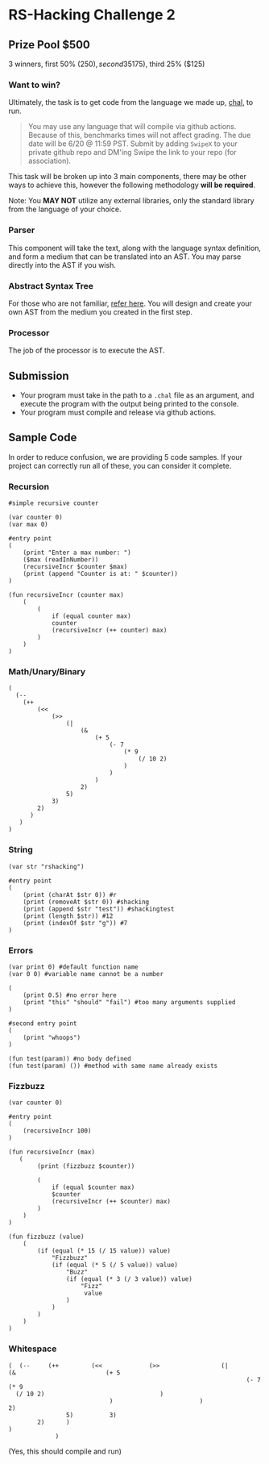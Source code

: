 # RS-Hacking Challenge 2 
## Prize Pool $500
3 winners, first 50% ($250), second 35% ($175), third 25% ($125)
### Want to win?

Ultimately, the task is to get code from the language we made up, [chal](/chal.md), to run.

> You may use any language that will compile via github actions. Because of this, benchmarks times will not affect grading.
 The due date will be 6/20 @ 11:59 PST. Submit by adding `SwipeX` to your private github repo and DM'ing Swipe the link to your repo (for association).

This task will be broken up into 3 main components, there may be other ways to achieve this, however the following methodology **will be required**.

Note: You **MAY NOT** utilize any external libraries, only the standard library from the language of your choice.

### Parser

This component will take the text, along with the language syntax definition, and form a medium that can be translated into an AST. You may parse directly into the AST if you wish.

### Abstract Syntax Tree

For those who are not familiar, [refer here](https://en.wikipedia.org/wiki/Abstract_syntax_tree). You will design and create your own AST from the medium you created in the first step. 

### Processor

The job of the processor is to execute the AST.

## Submission

- Your program must take in the path to a `.chal` file as an argument, and execute the program with the output being printed to the console.
- Your program must compile and release via github actions.

## Sample Code

In order to reduce confusion, we are providing 5 code samples. If your project can correctly run all of these, you can consider it complete.

### Recursion
```
#simple recursive counter

(var counter 0)
(var max 0)

#entry point
(
    (print "Enter a max number: ")
    ($max (readInNumber))
    (recursiveIncr $counter $max)
    (print (append "Counter is at: " $counter))
)

(fun recursiveIncr (counter max)
    (
        (
            if (equal counter max) 
            counter
            (recursiveIncr (++ counter) max)
        )
    )
)
```
### Math/Unary/Binary
```
(
  (-- 
    (++ 
        (<< 
            (>> 
                (| 
                    (& 
                        (+ 5 
                            (- 7 
                                (* 9 
                                    (/ 10 2)
                                )
                            )
                        )
                    2)
                5)
            3)
        2)
      )
   )
)
```

### String
```
(var str "rshacking")

#entry point
(
    (print (charAt $str 0)) #r
    (print (removeAt $str 0)) #shacking
    (print (append $str "test")) #shackingtest
    (print (length $str)) #12
    (print (indexOf $str "g")) #7 
)
```
### Errors
```
(var print 0) #default function name
(var 0 0) #variable name cannot be a number

(
    (print 0.5) #no error here
    (print "this" "should" "fail") #too many arguments supplied
)

#second entry point
(
    (print "whoops")
)

(fun test(param)) #no body defined
(fun test(param) ()) #method with same name already exists
```

### Fizzbuzz
```
(var counter 0)

#entry point
(
    (recursiveIncr 100)
)

(fun recursiveIncr (max)
   (
        (print (fizzbuzz $counter))

        (
            if (equal $counter max) 
            $counter
            (recursiveIncr (++ $counter) max)
        )
    )
)

(fun fizzbuzz (value)
    (
        (if (equal (* 15 (/ 15 value)) value)
            "Fizzbuzz"
            (if (equal (* 5 (/ 5 value)) value)
                "Buzz"
                (if (equal (* 3 (/ 3 value)) value)
                    "Fizz"
                     value
                )
            )
        )
    )
)
```

### Whitespace
```
(  (--     (++         (<<             (>>                 (|                     (&                         (+ 5 
                                                                  (- 7                                 (* 9 
  (/ 10 2)                                )
                            )                        )                    2)
                5)          3)
        2)      )
)
             )
```
(Yes, this should compile and run)

